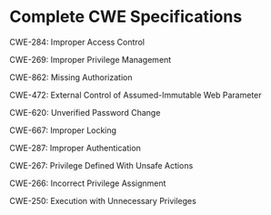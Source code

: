 

# Complete CWE Specifications

CWE-284: Improper Access Control

CWE-269: Improper Privilege Management

CWE-862: Missing Authorization

CWE-472: External Control of Assumed-Immutable Web Parameter

CWE-620: Unverified Password Change

CWE-667: Improper Locking

CWE-287: Improper Authentication

CWE-267: Privilege Defined With Unsafe Actions

CWE-266: Incorrect Privilege Assignment

CWE-250: Execution with Unnecessary Privileges